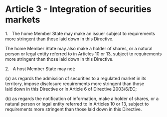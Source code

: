 # Article 3 - Integration of securities markets


1.   The home Member State may make an issuer subject to requirements more stringent than those laid down in this Directive.

The home Member State may also make a holder of shares, or a natural person or legal entity referred to in Articles 10 or 13, subject to requirements more stringent than those laid down in this Directive.

2.   A host Member State may not:

(a) as regards the admission of securities to a regulated market in its territory, impose disclosure requirements more stringent than those laid down in this Directive or in Article 6 of Directive 2003/6/EC;

(b) as regards the notification of information, make a holder of shares, or a natural person or legal entity referred to in Articles 10 or 13, subject to requirements more stringent than those laid down in this Directive.
